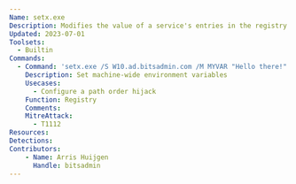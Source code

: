 ```yaml
---
Name: setx.exe
Description: Modifies the value of a service's entries in the registry and in the Service Control Manager database
Updated: 2023-07-01
Toolsets:
  - Builtin
Commands:
  - Command: 'setx.exe /S W10.ad.bitsadmin.com /M MYVAR "Hello there!"'
    Description: Set machine-wide environment variables
    Usecases:
      - Configure a path order hijack
    Function: Registry
    Comments:
    MitreAttack:
      - T1112
Resources:
Detections:
Contributors:
    - Name: Arris Huijgen
      Handle: bitsadmin
---
```

